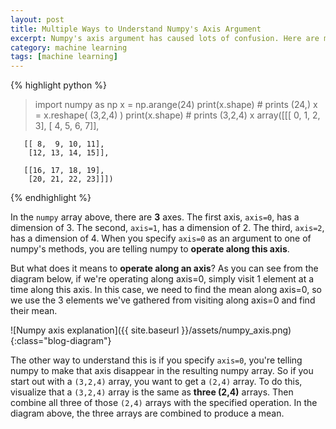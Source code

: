 ```yaml
---
layout: post
title: Multiple Ways to Understand Numpy's Axis Argument
excerpt: Numpy's axis argument has caused lots of confusion. Here are multiple ways to look at what this argument does.
category: machine learning
tags: [machine learning]
---
```


{% highlight python %}
> import numpy as np
> x = np.arange(24)
> print(x.shape) # prints (24,)
> x = x.reshape( (3,2,4) )
> print(x.shape) # prints (3,2,4)
> x
array([[[ 0,  1,  2,  3],
        [ 4,  5,  6,  7]],

       [[ 8,  9, 10, 11],
        [12, 13, 14, 15]],

       [[16, 17, 18, 19],
        [20, 21, 22, 23]]])
{% endhighlight %}

In the `numpy` array above, there are **3** axes. The first axis, `axis=0`, has a dimension of 3. The second, `axis=1`, has a dimension of 2. The third, `axis=2`, has a dimension of 4. When you specify `axis=0` as an argument to one of numpy's methods, you are telling numpy to **operate along this axis**.

But what does it means to **operate along an axis**? As you can see from the diagram below, if we're operating along axis=0, simply visit 1 element at a time along this axis. In this case, we need to find the mean along axis=0, so we use the 3 elements we've gathered from visiting along axis=0 and find their mean.

![Numpy axis explanation]({{ site.baseurl }}/assets/numpy_axis.png){:class="blog-diagram"}


The other way to understand this is if you specify `axis=0`, you're telling numpy to make that axis disappear in the resulting numpy array. So if you start out with a `(3,2,4)` array, you want to get a `(2,4)` array. To do this, visualize that a `(3,2,4)` array is the same as **three (2,4)** arrays. Then combine all three of those `(2,4)` arrays with the specified operation. In the diagram above, the three arrays are combined to produce a mean.